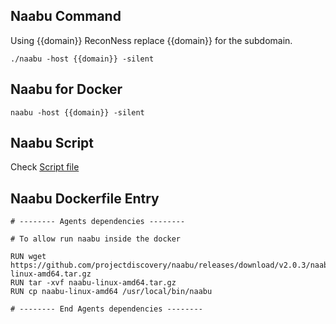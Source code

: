 ## Naabu Command

Using {{domain}} ReconNess replace {{domain}} for the subdomain.

```
./naabu -host {{domain}} -silent
```

## Naabu for Docker

```
naabu -host {{domain}} -silent
```

## Naabu Script

Check [Script file](https://github.com/reconness/reconness-agents/blob/master/Naabu/Script)

## Naabu Dockerfile Entry

```
# -------- Agents dependencies -------- 

# To allow run naabu inside the docker

RUN wget https://github.com/projectdiscovery/naabu/releases/download/v2.0.3/naabu-linux-amd64.tar.gz
RUN tar -xvf naabu-linux-amd64.tar.gz
RUN cp naabu-linux-amd64 /usr/local/bin/naabu

# -------- End Agents dependencies -------- 
```
